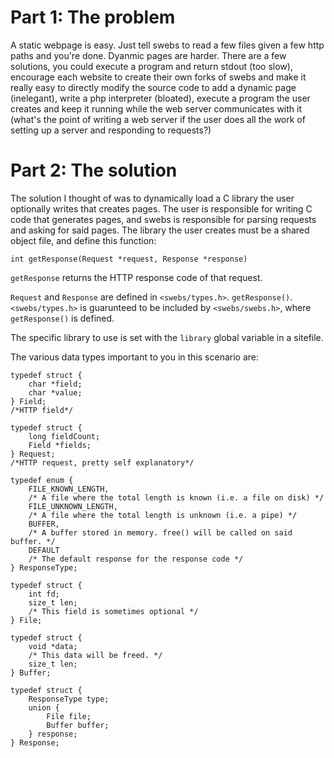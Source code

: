 # Part 1: The problem

A static webpage is easy. Just tell swebs to read a few files given a few http paths and you're done. Dyanmic pages are harder. There are a few solutions, you could execute a program and return stdout (too slow), encourage each website to create their own forks of swebs and make it really easy to directly modify the source code to add a dynamic page (inelegant), write a php interpreter (bloated), execute a program the user creates and keep it running while the web server communicates with it (what's the point of writing a web server if the user does all the work of setting up a server and responding to requests?)

# Part 2: The solution

The solution I thought of was to dynamically load a C library the user optionally writes that creates pages. The user is responsible for writing C code that generates pages, and swebs is responsible for parsing requests and asking for said pages. The library the user creates must be a shared object file, and define this function:

```int getResponse(Request *request, Response *response)```

```getResponse``` returns the HTTP response code of that request.

```Request``` and ```Response``` are defined in ```<swebs/types.h>```. ```getResponse()```. ```<swebs/types.h>``` is guarunteed to be included by ```<swebs/swebs.h>```, where ```getResponse()``` is defined.

The specific library to use is set with the ```library``` global variable in a sitefile.

The various data types important to you in this scenario are:

```
typedef struct {
	char *field;
	char *value;
} Field;
/*HTTP field*/

typedef struct {
	long fieldCount;
	Field *fields;
} Request;
/*HTTP request, pretty self explanatory*/

typedef enum {
	FILE_KNOWN_LENGTH,
	/* A file where the total length is known (i.e. a file on disk) */
	FILE_UNKNOWN_LENGTH,
	/* A file where the total length is unknown (i.e. a pipe) */
	BUFFER,
	/* A buffer stored in memory. free() will be called on said buffer. */
	DEFAULT
	/* The default response for the response code */
} ResponseType;

typedef struct {
	int fd;
	size_t len;
	/* This field is sometimes optional */
} File;

typedef struct {
	void *data;
	/* This data will be freed. */
	size_t len;
} Buffer;

typedef struct {
	ResponseType type;
	union {
		File file;
		Buffer buffer;
	} response;
} Response;
```
